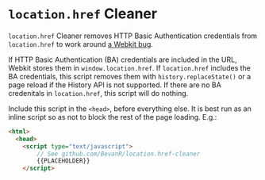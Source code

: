 # `location.href` Cleaner

`location.href` Cleaner removes HTTP Basic Authentication credentials from `location.href` to work around [a Webkit bug](https://crbug.com/61946]).

If HTTP Basic Authentication (BA) credentials are included in the URL, Webkit stores them in `window.location.href`.  If `location.href` includes the BA credentials, this script removes them with `history.replaceState()` or a page reload if the History API is not supported.  If there are no BA credenitals in `location.href`, this script will do nothing.

Include this script in the `<head>`, before everything else.  It is best run as an inline script so as not to block the rest of the page loading.  E.g.:

```html
<html>
  <head>
    <script type="text/javascript">
        // See github.com/BevanR/location.href-cleaner
        {{PLACEHOLDER}}
    </script>
```
